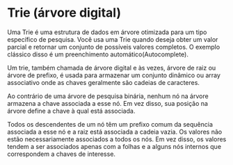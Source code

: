 # Trie (árvore digital)

Uma Trie é uma estrutura de dados em árvore otimizada para um tipo específico de pesquisa. Você usa uma Trie quando deseja obter um valor parcial e retornar um conjunto de possíveis valores completos. O exemplo clássico disso é um preenchimento automático(Autocomplete).

Um trie, também chamada de árvore digital e às vezes, árvore de raiz ou árvore de prefixo, é usada para armazenar um conjunto dinâmico ou array associativo onde as chaves geralmente são cadeias de caracteres.

Ao contrário de uma árvore de pesquisa binária, nenhum nó na árvore armazena a chave associada a esse nó. Em vez disso, sua posição na árvore define a chave à qual está associada.

Todos os descendentes de um nó têm um prefixo comum da sequência associada a esse nó e a raiz está associada a cadeia vazia. Os valores não estão necessariamente associados a todos os nós. Em vez disso, os valores tendem a ser associados apenas com a folhas e a alguns nós internos que correspondem a chaves de interesse.
